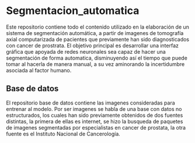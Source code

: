 # Segmentacion_automatica
Este repositorio contiene todo el contenido utilizado en la elaboración de un sistema de segmentación automática, a partir de imagenes de tomografía axial computarizada de pacientes que previamente han sido diagnosticados con cancer de prostrata. El objetivo principal es desarrollar una interfaz gráfica que apoyada de redes neuronales sea capaz de hacer una segmentación de forma automatica, disminuyendo así el tiempo que puede tomar al hacerla de manera manual, a su vez aminorando la incertidumbre asociada al factor humano.

## Base de datos

El repositorio base de datos contiene las imagenes consideradas para entrenar al modelo. Por ser imagenes se habla de una base con datos no estructurados, los cuales han sido previamente obtenidos de dos fuentes distintas, la primera de ellas es internet, se hizo la busqueda de paquetes de imagenes segmentadas por especialistas en cancer de prostata, la otra fuente es el Instituto Nacional de Cancerología.


